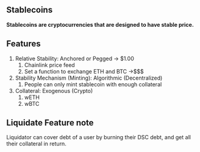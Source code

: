 ## Stablecoins

**Stablecoins are cryptocurrencies that are designed to have stable price.**

## Features
1. Relative Stability: Anchored or Pegged -> $1.00
    1. Chainlink price feed
    2. Set a function to exchange ETH and BTC ->$$$
2. Stability Mechanism (Minting): Algorithmic (Decentralized)
    1. People can only mint stablecoin with enough collateral
3. Collateral: Exogenous (Crypto)
    1. wETH
    2. wBTC


## Liquidate Feature note
Liquidator can cover debt of a user by burning their DSC debt, and get all their collateral in return.
